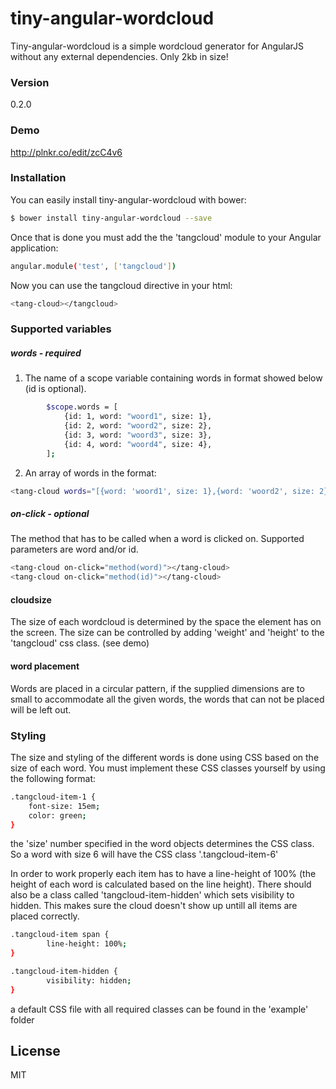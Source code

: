 # tiny-angular-wordcloud
Tiny-angular-wordcloud is a simple wordcloud generator for AngularJS without any external dependencies. Only 2kb in size!

### Version
0.2.0

### Demo
http://plnkr.co/edit/zcC4v6

### Installation
You can easily install tiny-angular-wordcloud with bower:

```sh
$ bower install tiny-angular-wordcloud --save
```

Once that is done you must add the the 'tangcloud' module to your Angular application:
```sh
angular.module('test', ['tangcloud'])
```

Now you can use the tangcloud directive in your html:
```sh
<tang-cloud></tangcloud>
```

### Supported variables
##### words - *required*
1. The name of a scope variable containing words in format showed below (id is optional).
```sh
        $scope.words = [
            {id: 1, word: "woord1", size: 1},
            {id: 2, word: "woord2", size: 2},
            {id: 3, word: "woord3", size: 3},
            {id: 4, word: "woord4", size: 4},
        ];
```

2. An array of words in the format:
```sh
<tang-cloud words="[{word: 'woord1', size: 1},{word: 'woord2', size: 2}]"></tang-cloud>
```

##### on-click - *optional*
The method that has to be called when a word is clicked on. Supported parameters are word and/or id.
```sh
<tang-cloud on-click="method(word)"></tang-cloud>
<tang-cloud on-click="method(id)"></tang-cloud>
```

#### cloudsize
The size of each wordcloud is determined by the space the element has on the screen. The size can be controlled by adding 'weight' and 'height' to the 'tangcloud' css class. (see demo)
#### word placement
Words are placed in a circular pattern, if the supplied dimensions are to small to accommodate all the given words, the words that can not be placed will be left out.

### Styling
The size and styling of the different words is done using CSS based on the size of each word. You must implement these CSS classes yourself by using the following format:

```sh
.tangcloud-item-1 {
    font-size: 15em;
    color: green;
}
```

the 'size' number specified in the word objects determines the CSS class. So a word with size 6 will have the CSS class '.tangcloud-item-6'

In order to work properly each item has to have a line-height of 100% (the height of each word is calculated based on the line height). There should also be a class called 'tangcloud-item-hidden' which sets visibility to hidden. This makes sure the cloud doesn't show up untill all items are placed correctly.

```sh
.tangcloud-item span {
        line-height: 100%;
}

.tangcloud-item-hidden {
        visibility: hidden;
}
```

a default CSS file with all required classes can be found in the 'example' folder

License
----
MIT

